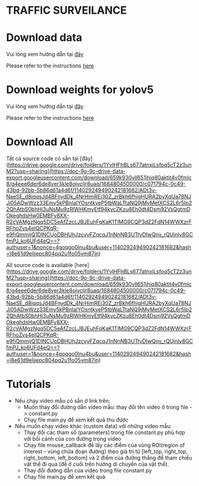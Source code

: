 # TRAFFIC SURVEILANCE

# Download data
Vui lòng xem hướng dẫn tại [đây](https://github.com/manhcuong02/traffic-status-evaluation/blob/main/data/videos/Readme.md)

Please refer to the instructions [here](https://github.com/manhcuong02/traffic-status-evaluation/blob/main/data/videos/Readme.md)

# Download weights for yolov5
Vui lòng xem hướng dẫn tại [đây](https://github.com/manhcuong02/traffic-status-evaluation/blob/main/weights/Readme.md)

Please refer to the instructions [here](https://github.com/manhcuong02/traffic-status-evaluation/blob/main/weights/Readme.md)

# Download All
Tất cả source code có sẵn tại [đây](https://drive.google.com/drive/folders/1YvIHFhBLs677atnxiLsfoq5cT2z3unM2?usp=sharing](https://doc-9o-9c-drive-data-export.googleusercontent.com/download/659k930vll651jhiq80aktit4v0fmlc8/g4eee6der6de8ver3kle8ojvcljr8uaq/1684804500000/c071794c-0c49-43bd-92bb-5b86d61a4d6f/114029249490242181682/ADt3v-NaeSE_d8iqqsJd4BFnydDk_4NrHimREj30Z_zrBkh6fhigHURA2byXqUa78NJJi05ADwWzz33Emy5kPBnIalYOsntkveP5tbWaLTtaNQ9jMyMetXCS2L6r5Ip22QhAtbS0bhHj3uNsMu9zRlWHKmyEtf94kycZKzu8Eh0dt4Dsm92VsQgtmDOkeghdsHw0EMBFy8XX-R2cVAMgzNgq5DC5eAfZzcLJBJEuhFqKaK1TlMG9CQP3dZ2FdN14WWXzrFRFhoZvs4eIQCPKqR-e9fiQmmijQ1DlNCUoDBHUhJzcvyFZqcqJ1nNnNB3UTtyDIwQnv_rQUjnlv8GCfmPJ_ko6UFd4eQ==?authuser=1&nonce=4goqgo0lnu4bu&user=114029249490242181682&hash=l8e61d9eljjepc804pq2u1fo05vm87in)

All source code is available [here](https://drive.google.com/drive/folders/1YvIHFhBLs677atnxiLsfoq5cT2z3unM2?usp=sharing](https://doc-9o-9c-drive-data-export.googleusercontent.com/download/659k930vll651jhiq80aktit4v0fmlc8/g4eee6der6de8ver3kle8ojvcljr8uaq/1684804500000/c071794c-0c49-43bd-92bb-5b86d61a4d6f/114029249490242181682/ADt3v-NaeSE_d8iqqsJd4BFnydDk_4NrHimREj30Z_zrBkh6fhigHURA2byXqUa78NJJi05ADwWzz33Emy5kPBnIalYOsntkveP5tbWaLTtaNQ9jMyMetXCS2L6r5Ip22QhAtbS0bhHj3uNsMu9zRlWHKmyEtf94kycZKzu8Eh0dt4Dsm92VsQgtmDOkeghdsHw0EMBFy8XX-R2cVAMgzNgq5DC5eAfZzcLJBJEuhFqKaK1TlMG9CQP3dZ2FdN14WWXzrFRFhoZvs4eIQCPKqR-e9fiQmmijQ1DlNCUoDBHUhJzcvyFZqcqJ1nNnNB3UTtyDIwQnv_rQUjnlv8GCfmPJ_ko6UFd4eQ==?authuser=1&nonce=4goqgo0lnu4bu&user=114029249490242181682&hash=l8e61d9eljjepc804pq2u1fo05vm87in)


# Tutorials
- Nếu chạy video mẫu có sẵn ở link trên:
  - Muốn thay đổi đường dẫn video mẫu: thay đổi tên video ở trong file  -> constant.py
  - Chạy file main.py để xem kết quả thu được
- Nếu muốn chạy video khác (custom data) với những video mẫu:
  - Thay đổi các tham số (parameters) trong file constant.py phù hợp với bối cảnh của con đường trong video
  - Chạy file mouse_callback để lấy các điểm của vùng ROI(region of interest - vùng chứa đoạn đường) theo giá trị từ [left_top, right_top, right_bottom, left_bottom] và 2 điểm của đường thẳng để tham chiếu vật thể đi qua (để ở cuối trên hướng di chuyển của vật thể).
  - Thay đổi đường dẫn của video trong file constant.py
  - Chạy file main.py để xem kết quả
     
